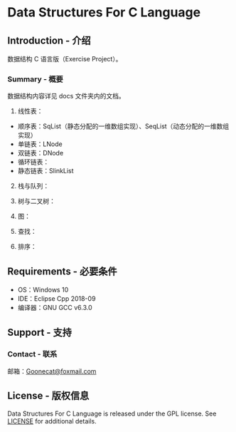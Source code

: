 # Data Structures For C Language
## Introduction - 介绍
数据结构 C 语言版（Exercise Project）。

### Summary - 概要
数据结构内容详见 docs 文件夹内的文档。

1. 线性表：
- 顺序表：SqList（静态分配的一维数组实现）、SeqList（动态分配的一维数组实现）
- 单链表：LNode
- 双链表：DNode
- 循环链表：
- 静态链表：SlinkList

2. 栈与队列：

3. 树与二叉树：

4. 图：

5. 查找：

6. 排序：


## Requirements - 必要条件
- OS：Windows 10
- IDE：Eclipse Cpp 2018-09
- 编译器：GNU GCC v6.3.0

## Support - 支持
### Contact - 联系
邮箱：Goonecat@foxmail.com

## License - 版权信息
Data Structures For C Language is released under the GPL license. See [LICENSE](https://github.com/Marlous/Data-Structures-For-C-Language/blob/master/LICENSE) for additional details.